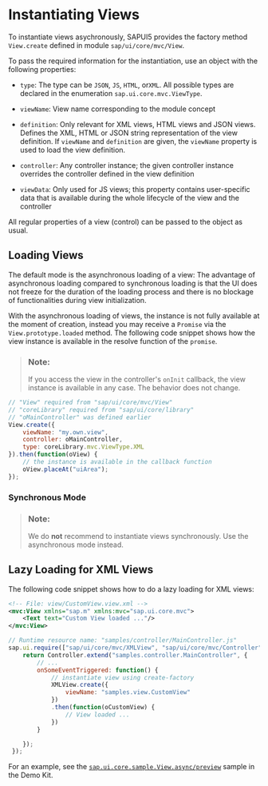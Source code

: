 <!-- loio68d0e58857a647d49470d9f92dd859bd -->

# Instantiating Views

To instantiate views asychronously, SAPUI5 provides the factory method `View.create` defined in module `sap/ui/core/mvc/View`.

To pass the required information for the instantiation, use an object with the following properties:

-   `type`: The type can be `JSON`, `JS`, `HTML`, or`XML`. All possible types are declared in the enumeration `sap.ui.core.mvc.ViewType`.

-   `viewName`: View name corresponding to the module concept

-   `definition`: Only relevant for XML views, HTML views and JSON views. Defines the XML, HTML or JSON string representation of the view definition. If `viewName` and `definition` are given, the `viewName` property is used to load the view definition.

-   `controller`: Any controller instance; the given controller instance overrides the controller defined in the view definition

-   `viewData`: Only used for JS views; this property contains user-specific data that is available during the whole lifecycle of the view and the controller


All regular properties of a view \(control\) can be passed to the object as usual.



## Loading Views

The default mode is the asynchronous loading of a view: The advantage of asynchronous loading compared to synchronous loading is that the UI does not freeze for the duration of the loading process and there is no blockage of functionalities during view initialization.

With the asynchronous loading of views, the instance is not fully available at the moment of creation, instead you may receive a `Promise` via the `View.prototype.loaded` method. The following code snippet shows how the view instance is available in the resolve function of the `promise`.

> ### Note:  
> If you access the view in the controller's `onInit` callback, the view instance is available in any case. The behavior does not change.

```js
// "View" required from "sap/ui/core/mvc/View"
// "coreLibrary" required from "sap/ui/core/library"
// "oMainController" was defined earlier
View.create({
    viewName: "my.own.view",
    controller: oMainController,
    type: coreLibrary.mvc.ViewType.XML
}).then(function(oView) {
    // the instance is available in the callback function
    oView.placeAt("uiArea");
});
```



### Synchronous Mode

> ### Note:  
> We do **not** recommend to instantiate views synchronously. Use the asynchronous mode instead.



<a name="loio68d0e58857a647d49470d9f92dd859bd__section_mcg_g5w_vfb"/>

## Lazy Loading for XML Views

The following code snippet shows how to do a lazy loading for XML views:

```xml
<!-- File: view/CustomView.view.xml -->
<mvc:View xmlns="sap.m" xmlns:mvc="sap.ui.core.mvc">
    <Text text="Custom View loaded ..."/>
</mvc:View>
```

```js
// Runtime resource name: "samples/controller/MainController.js"
sap.ui.require(["sap/ui/core/mvc/XMLView", "sap/ui/core/mvc/Controller"], function(XMLView, Controller) {
	return Controller.extend("samples.controller.MainController", {
		// ...
		onSomeEventTriggered: function() {
			// instantiate view using create-factory
			XMLView.create({
				viewName: "samples.view.CustomView"
			})
			.then(function(oCustomView) {
				// View loaded ...
			})
		}

	});
 });
```

For an example, see the [`sap.ui.core.sample.View.async/preview`](https://ui5.sap.com/#/entity/sap.ui.core.mvc.View/sample/sap.ui.core.sample.View.async) sample in the Demo Kit.

